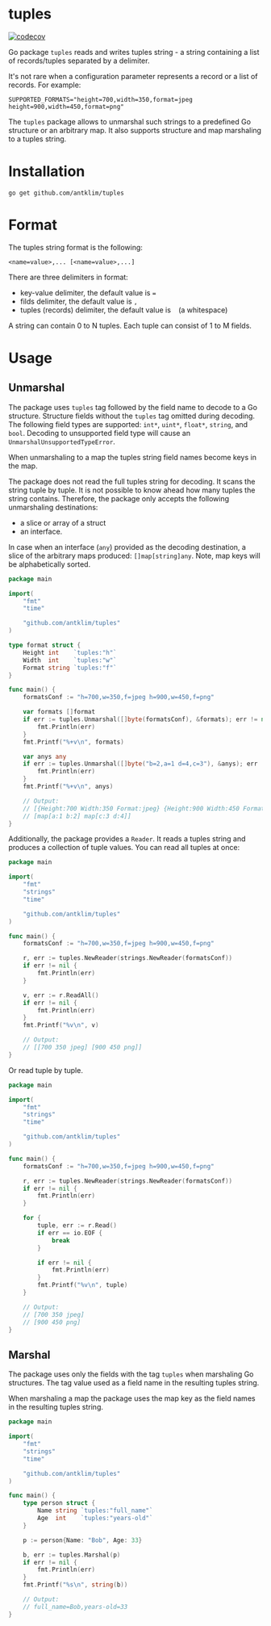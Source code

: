 # tuples

[![codecov](https://codecov.io/gh/antklim/tuples/branch/main/graph/badge.svg?token=8RHXR5OABD)](https://codecov.io/gh/antklim/tuples)

Go package `tuples` reads and writes tuples string - a string containing a list of records/tuples separated by a delimiter.

It's not rare when a configuration parameter represents a record or a list of records. For example:
```
SUPPORTED_FORMATS="height=700,width=350,format=jpeg height=900,width=450,format=png"
```

The `tuples` package allows to unmarshal such strings to a predefined Go structure or an arbitrary map. It also supports structure and map marshaling to a tuples string.

# Installation
`go get github.com/antklim/tuples`

# Format
The tuples string format is the following:
```
<name=value>,... [<name=value>,...]
```

There are three delimiters in format:
* key-value delimiter, the default value is `=`
* filds delimiter, the default value is `,`
* tuples (records) delimiter, the default value is ` ` (a whitespace)

A string can contain 0 to N tuples. Each tuple can consist of 1 to M fields.

# Usage

## Unmarshal

The package uses `tuples` tag followed by the field name to decode to a Go structure. Structure fields without the `tuples` tag omitted during decoding. The following field types are supported: `int*`, `uint*`, `float*`, `string`, and `bool`. Decoding to unsupported field type will cause an `UnmarshalUnsupportedTypeError`.

When unmarshaling to a map the tuples string field names become keys in the map. 

The package does not read the full tuples string for decoding. It scans the string tuple by tuple. It is not possible to know ahead how many tuples the string contains. Therefore, the package only accepts the following unmarshaling destinations:
* a slice or array of a struct
* an interface.

In case when an interface (`any`) provided as the decoding destination, a slice of the arbitrary maps produced: `[]map[string]any`. Note, map keys will be alphabetically sorted.

```go
package main

import(
	"fmt"
	"time"

	"github.com/antklim/tuples"
)

type format struct {
	Height int    `tuples:"h"`
	Width  int    `tuples:"w"`
	Format string `tuples:"f"`
}

func main() {
	formatsConf := "h=700,w=350,f=jpeg h=900,w=450,f=png"

	var formats []format
	if err := tuples.Unmarshal([]byte(formatsConf), &formats); err != nil {
		fmt.Println(err)
	}
	fmt.Printf("%+v\n", formats)

	var anys any
	if err := tuples.Unmarshal([]byte("b=2,a=1 d=4,c=3"), &anys); err != nil {
		fmt.Println(err)
	}
	fmt.Printf("%+v\n", anys)

	// Output:
	// [{Height:700 Width:350 Format:jpeg} {Height:900 Width:450 Format:png}]
	// [map[a:1 b:2] map[c:3 d:4]]
}
```

Additionally, the package provides a `Reader`. It reads a tuples string and produces a collection of tuple values. You can read all tuples at once:

```go
package main

import(
	"fmt"
	"strings"
	"time"

	"github.com/antklim/tuples"
)

func main() {
	formatsConf := "h=700,w=350,f=jpeg h=900,w=450,f=png"

	r, err := tuples.NewReader(strings.NewReader(formatsConf))
	if err != nil {
		fmt.Println(err)
	}

	v, err := r.ReadAll()
	if err != nil {
		fmt.Println(err)
	}
	fmt.Printf("%v\n", v)

	// Output:
	// [[700 350 jpeg] [900 450 png]]
}
```

Or read tuple by tuple.

```go
package main

import(
	"fmt"
	"strings"
	"time"

	"github.com/antklim/tuples"
)

func main() {
	formatsConf := "h=700,w=350,f=jpeg h=900,w=450,f=png"

	r, err := tuples.NewReader(strings.NewReader(formatsConf))
	if err != nil {
		fmt.Println(err)
	}

	for {
		tuple, err := r.Read()
		if err == io.EOF {
			break
		}

		if err != nil {
			fmt.Println(err)
		}
		fmt.Printf("%v\n", tuple)
	}

	// Output:
	// [700 350 jpeg]
 	// [900 450 png]
}
```

## Marshal
The package uses only the fields with the tag `tuples` when marshaling Go structures. The tag value used as a field name in the resulting tuples string. 

When marshaling a map the package uses the map key as the field names in the resulting tuples string.

```go
package main

import(
	"fmt"
	"strings"
	"time"

	"github.com/antklim/tuples"
)

func main() {
	type person struct {
		Name string `tuples:"full_name"`
		Age  int    `tuples:"years-old"`
	}

	p := person{Name: "Bob", Age: 33}

	b, err := tuples.Marshal(p)
	if err != nil {
		fmt.Println(err)
	}
	fmt.Printf("%s\n", string(b))

	// Output:
	// full_name=Bob,years-old=33
}
```
